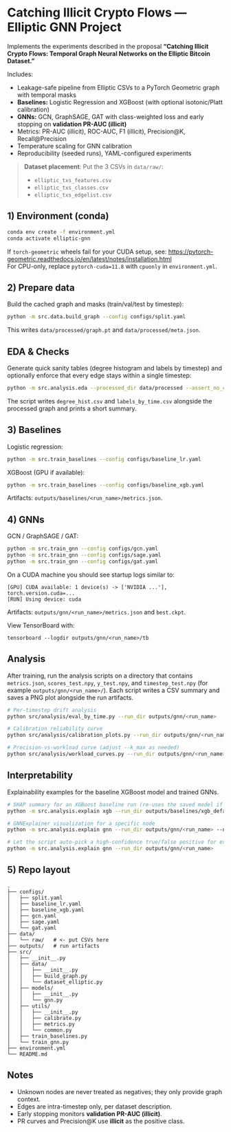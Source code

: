 
# Catching Illicit Crypto Flows — Elliptic GNN Project

Implements the experiments described in the proposal **“Catching Illicit Crypto Flows: Temporal Graph Neural Networks on the Elliptic Bitcoin Dataset.”**

Includes:
- Leakage-safe pipeline from Elliptic CSVs to a PyTorch Geometric graph with temporal masks
- **Baselines:** Logistic Regression and XGBoost (with optional isotonic/Platt calibration)
- **GNNs:** GCN, GraphSAGE, GAT with class-weighted loss and early stopping on **validation PR-AUC (illicit)**
- Metrics: PR-AUC (illicit), ROC-AUC, F1 (illicit), Precision@K, Recall@Precision
- Temperature scaling for GNN calibration
- Reproducibility (seeded runs), YAML-configured experiments

> **Dataset placement**: Put the 3 CSVs in `data/raw/`:
> - `elliptic_txs_features.csv`
> - `elliptic_txs_classes.csv`
> - `elliptic_txs_edgelist.csv`

## 1) Environment (conda)

```bash
conda env create -f environment.yml
conda activate elliptic-gnn
```

If `torch-geometric` wheels fail for your CUDA setup, see:
https://pytorch-geometric.readthedocs.io/en/latest/notes/installation.html  
For CPU-only, replace `pytorch-cuda=11.8` with `cpuonly` in `environment.yml`.

## 2) Prepare data

Build the cached graph and masks (train/val/test by timestep):

```bash
python -m src.data.build_graph --config configs/split.yaml
```

This writes `data/processed/graph.pt` and `data/processed/meta.json`.

## EDA & Checks

Generate quick sanity tables (degree histogram and labels by timestep) and
optionally enforce that every edge stays within a single timestep:

```bash
python -m src.analysis.eda --processed_dir data/processed --assert_no_cross_time_edges
```

The script writes `degree_hist.csv` and `labels_by_time.csv` alongside the
processed graph and prints a short summary.

## 3) Baselines

Logistic regression:

```bash
python -m src.train_baselines --config configs/baseline_lr.yaml
```

XGBoost (GPU if available):

```bash
python -m src.train_baselines --config configs/baseline_xgb.yaml
```

Artifacts: `outputs/baselines/<run_name>/metrics.json`.

## 4) GNNs

GCN / GraphSAGE / GAT:

```bash
python -m src.train_gnn --config configs/gcn.yaml
python -m src.train_gnn --config configs/sage.yaml
python -m src.train_gnn --config configs/gat.yaml
```

On a CUDA machine you should see startup logs similar to:

```
[GPU] CUDA available: 1 device(s) -> ['NVIDIA ...'], torch.version.cuda=...
[RUN] Using device: cuda
```

Artifacts: `outputs/gnn/<run_name>/metrics.json` and `best.ckpt`.

View TensorBoard with:

```
tensorboard --logdir outputs/gnn/<run_name>/tb
```

## Analysis

After training, run the analysis scripts on a directory that contains
`metrics.json`, `scores_test.npy`, `y_test.npy`, and `timestep_test.npy`
(for example `outputs/gnn/<run_name>/`). Each script writes a CSV summary
and saves a PNG plot alongside the run artifacts.

```bash
# Per-timestep drift analysis
python src/analysis/eval_by_time.py --run_dir outputs/gnn/<run_name>

# Calibration reliability curve
python src/analysis/calibration_plots.py --run_dir outputs/gnn/<run_name>

# Precision-vs-workload curve (adjust --k_max as needed)
python src/analysis/workload_curves.py --run_dir outputs/gnn/<run_name> --k_max 5000
```

## Interpretability

Explainability examples for the baseline XGBoost model and trained GNNs.

```bash
# SHAP summary for an XGBoost baseline run (re-uses the saved model if available)
python -m src.analysis.explain xgb --run_dir outputs/baselines/xgb_default --max_plots 10

# GNNExplainer visualization for a specific node
python -m src.analysis.explain gnn --run_dir outputs/gnn/<run_name> --node 12345

# Let the script auto-pick a high-confidence true/false positive for explanation
python -m src.analysis.explain gnn --run_dir outputs/gnn/<run_name>
```

## 5) Repo layout

```
.
├── configs/
│   ├── split.yaml
│   ├── baseline_lr.yaml
│   ├── baseline_xgb.yaml
│   ├── gcn.yaml
│   ├── sage.yaml
│   └── gat.yaml
├── data/
│   └── raw/   # <- put CSVs here
├── outputs/   # run artifacts
├── src/
│   ├── __init__.py
│   ├── data/
│   │   ├── __init__.py
│   │   ├── build_graph.py
│   │   └── dataset_elliptic.py
│   ├── models/
│   │   ├── __init__.py
│   │   └── gnn.py
│   ├── utils/
│   │   ├── __init__.py
│   │   ├── calibrate.py
│   │   ├── metrics.py
│   │   └── common.py
│   ├── train_baselines.py
│   └── train_gnn.py
├── environment.yml
└── README.md
```

## Notes

- Unknown nodes are never treated as negatives; they only provide graph context.
- Edges are intra-timestep only, per dataset description.
- Early stopping monitors **validation PR-AUC (illicit)**.
- PR curves and Precision@K use **illicit** as the positive class.
